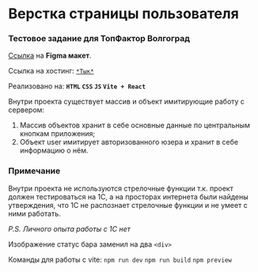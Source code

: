 # Верстка страницы пользователя
### Тестовое задание для ТопФактор Волгоград
[Ссылка](https://www.figma.com/file/7XxjKkBbTKEGiiynIsIKYS/%D0%97%D0%B0%D0%B4%D0%B0%D1%87%D0%B0-%D0%B2%D0%B5%D0%B1?node-id=0%3A1&t=XucbtIYAQEts3nZC-0) на **Figma макет**.

Ссылка на хостинг: [``*Тык*``](https://vlg-test-layout.onrender.com/)

Реализовано на: **``HTML`` ``CSS`` ``JS`` ``Vite + React``**

Внутри проекта существует массив и объект имитирующие работу с сервером:

1. Массив объектов хранит в себе основные данные по центральным кнопкам приложения;
2. Объект user имитирует авторизованного юзера и хранит в себе информацию о нём.

### Примечание
Внутри проекта не используются стрелочные функции т.к. проект должен тестироваться на 1С, 
а на просторах интернета были найдены утверждения, что 1С не распознает стрелочные функции и не умеет с ними работать.

*P.S.*
*Личного опыта работы с 1С нет*

Изображение статус бара заменил на два `<div>`

Команды для работы с vite:
`npm run dev`
`npm run build`
`npm preview`

